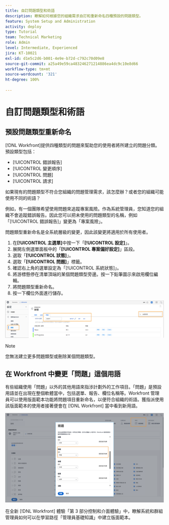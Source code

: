 ```yaml
---
title: 自訂問題類型和術語
description: 瞭解如何根據您的組織需求自訂和重新命名四種預設的問題類型。
feature: System Setup and Administration
activity: deploy
type: Tutorial
team: Technical Marketing
role: Admin
level: Intermediate, Experienced
jira: KT-10021
exl-id: d1e5c2d6-b001-4e9e-b72d-c792c70d09e8
source-git-commit: a25a49e59ca483246271214886ea4dc9c10e8d66
workflow-type: tm+mt
source-wordcount: '321'
ht-degree: 100%

---
```


# 自訂問題類型和術語

## 預設問題類型重新命名

[!DNL Workfront]提供四種類型的問題來幫助您的使用者將所建立的問題分類。預設類型包括：

* [!UICONTROL 錯誤報告]
* [!UICONTROL 變更順序]
* [!UICONTROL 問題]
* [!UICONTROL 請求]

如果現有的問題類型不符合您組織的問題管理需求，該怎麼辦？或者您的組織可能使用不同的術語？

例如，有一個團隊希望使用問題來追蹤專案風險。作為系統管理員，您知道您的組織不會追蹤錯誤報告。因此您可以把未使用的問題類型的名稱，例如「[!UICONTROL 錯誤報告]」變更為「專案風險」。

問題類型重新命名是全系統層級的變更，因此該變更將適用於所有使用者。

1. 在&#x200B;**[!UICONTROL 主選單]**&#x200B;中按一下「**[!UICONTROL 設定]**」。
1. 展開左側選單面板中的「**[!UICONTROL 專案偏好設定]**」區段。
1. 選取「**[!UICONTROL 狀態]**」。
1. 選取「**[!UICONTROL 問題]**」標籤。
1. 確認右上角的選單設定為「[!UICONTROL 系統狀態]」。
1. 將游標懸停在清單頂端的某個問題類型旁邊。按一下鉛筆圖示來啟用欄位編輯。
1. 將問題類型重新命名。
1. 按一下欄位外面進行儲存。

![[!UICONTROL 問題]標籤，位於[!UICONTROL 狀態]頁面，而此頁面位於[!UICONTROL 設定]](assets/admin-fund-issue-types.png)

>[!NOTE]
>
>您無法建立更多問題類型或刪除某個問題類型。

<!---
learn more URLs
Customize default issue types
--->

## 在 Workfront 中變更「問題」這個用語

有些組織使用「問題」以外的其他用語來指涉計劃外的工作項目。「問題」是預設用語並在出現在整個軟體當中，包括選單、報告、欄位名稱等。Workfront 管理員可以使用版面範本功能將問題項目重新命名，以便符合組織的術語。獲指派使用該版面範本的使用者接著便會在 [!DNL Workfront] 當中看到新用語。

![[!UICONTROL 術語]視窗，其中突顯標示[!UICONTROL 問題]](assets/admin-fund-issue-custom-terminology.png)

<!---
paragraph below needs a hyperlink
--->

在全新 [!DNL Workfront] 體驗「第 3 部分控制和介面體驗」中，瞭解系統和群組管理員如何可以在學習路徑「管理員基礎知識」中建立版面範本。

<!---
learn more URLs
Create and manage layout templates
--->
